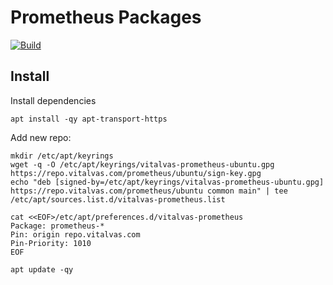 # Prometheus Packages

[![Build](https://github.com/vitalvas/prometheus-pkg/actions/workflows/build.yaml/badge.svg)](https://github.com/vitalvas/prometheus-pkg)

## Install

Install dependencies

```shell
apt install -qy apt-transport-https
```

Add new repo:

```shell
mkdir /etc/apt/keyrings
wget -q -O /etc/apt/keyrings/vitalvas-prometheus-ubuntu.gpg https://repo.vitalvas.com/prometheus/ubuntu/sign-key.gpg
echo "deb [signed-by=/etc/apt/keyrings/vitalvas-prometheus-ubuntu.gpg] https://repo.vitalvas.com/prometheus/ubuntu common main" | tee /etc/apt/sources.list.d/vitalvas-prometheus.list

cat <<EOF>/etc/apt/preferences.d/vitalvas-prometheus
Package: prometheus-*
Pin: origin repo.vitalvas.com
Pin-Priority: 1010
EOF

apt update -qy
```
